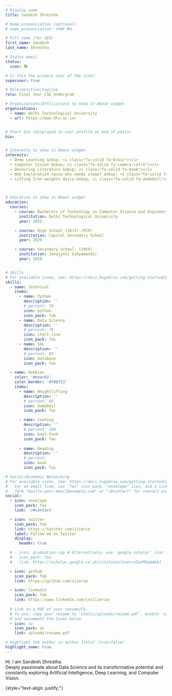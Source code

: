 ```yaml
---
# Display name
title: Sandesh Shrestha

# Name pronunciation (optional)
# name_pronunciation: सन्देश श्रेष्ठ

# Full name (for SEO)
first_name: Sandesh
last_name: Shrestha

# Status emoji
status:
  icon: 📚

# Is this the primary user of the site?
superuser: true

# Role/position/tagline
role: Final Year CSE Undergrad

# Organizations/Affiliations to show in About widget
organizations:
  - name: Delhi Technological University
  - url: https://www.dtu.ac.in/


# Short bio (displayed in user profile at end of posts)
bio: 


# Interests to show in About widget
interests:
  - Deep Learning &nbsp; <i class="fa-solid fa-brain"></i>
  - Computer Vision &nbsp; <i class="fa-solid fa-camera-retro"></i>
  - Devouring Literature &nbsp; <i class="fa-solid fa-book"></i>
  - Web Exploration cause who needs sleep? &nbsp; <i class="fa-solid fa-magnifying-glass"></i></i>
  - Lifting Iron weights daily &nbsp; <i class="fa-solid fa-dumbbell"></i>

  

# Education to show in About widget
education:
  courses:
    - course: Bachelors of Technology in Computer Science and Engineering
      institution: Delhi Technological University
      year: 2025

    - course: High School (10+2) (PCM) 
      institution: Capital Secondary School
      year: 2020

    - course: Secondary School  (10th)
      institution: Janajyoti Vidyamandir
      year: 2018


# Skills
# For available icons, see: https://docs.hugoblox.com/getting-started/page-builder/#icons
skills:
  - name: Technical
    items:
      - name: Python
        description: ''
        # percent: 70
        icon: python
        icon_pack: fab
      - name: Data Science
        description: ''
        # percent: 70
        icon: chart-line
        icon_pack: fas
      - name: SQL
        description: ''
        # percent: 80
        icon: database
        icon_pack: fas

  - name: Hobbies
    color: '#eeac02'
    color_border: '#f0bf23'
    items:
      - name: Weightlifting
        description: ''
        # percent: 60
        icon: dumbbell
        icon_pack: fas

      - name: Cooking
        description: ''
        # percent: 100
        icon: bowl-food
        icon_pack: fas
        
      - name: Reading
        description: ''
        # percent:
        icon: book
        icon_pack: fas

# Social/Academic Networking
# For available icons, see: https://docs.hugoblox.com/getting-started/page-builder/#icons
#   For an email link, use "fas" icon pack, "envelope" icon, and a link in the
#   form "mailto:your-email@example.com" or "/#contact" for contact widget.
social:
  - icon: envelope
    icon_pack: fas
    link: '/#contact'

  - icon: twitter
    icon_pack: fab
    link: https://twitter.com/iiierie
    label: Follow me on Twitter
    display:
      header: true

  # - icon: graduation-cap # Alternatively, use `google-scholar` icon from `ai` icon pack
  #   icon_pack: fas
  #   link: https://scholar.google.co.uk/citations?user=sIwtMXoAAAAJ

  - icon: github
    icon_pack: fab
    link: https://github.com/iiierie

  - icon: linkedin
    icon_pack: fab
    link: https://www.linkedin.com/in/iiierie/
    
  # Link to a PDF of your resume/CV.
  # To use: copy your resume to `static/uploads/resume.pdf`, enable `ai` icons in `params.yaml`,
  # and uncomment the lines below.
  - icon: cv
    icon_pack: ai
    link: uploads/resume.pdf 

# Highlight the author in author lists? (true/false)
highlight_name: true
---
```


Hi. I am Sandesh Shrestha. <br>
Deeply passionate about Data Science and its transformative potential and constantly exploring Artificial Intelligence, Deep Learning, and Computer Vision.

{style="text-align: justify;"}
